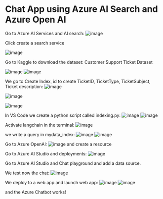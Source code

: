 # Chat App using Azure AI Search and Azure Open AI

Go to Azure AI Services and AI search:
![image](https://github.com/redjules/Chat-App-using-Azure-AI-Search-and-Azure-Open-AI/assets/106017493/3c3f6539-f197-40a3-a9c7-950646b19239)

Click create a search service

![image](https://github.com/redjules/Chat-App-using-Azure-AI-Search-and-Azure-Open-AI/assets/106017493/0ac83bf4-6d4c-401f-8c79-f8100c8ce35c)

Go to Kaggle to download the dataset: Customer Support Ticket Dataset

![image](https://github.com/redjules/Chat-App-using-Azure-AI-Search-and-Azure-Open-AI/assets/106017493/d1738e14-67ea-448d-a5c1-6f4f58bc9882)
![image](https://github.com/redjules/Chat-App-using-Azure-AI-Search-and-Azure-Open-AI/assets/106017493/84e43674-f051-407e-bb8d-4531fcc74361)


We go to Create Index, id to create TicketID, TicketType, TicketSubject, Ticket description:
![image](https://github.com/redjules/Chat-App-using-Azure-AI-Search-and-Azure-Open-AI/assets/106017493/4432b679-b16e-4039-84ab-68f7586dae4e)

![image](https://github.com/redjules/Chat-App-using-Azure-AI-Search-and-Azure-Open-AI/assets/106017493/c2a8f53f-bff2-4cf4-ab1f-88651486c270)

![image](https://github.com/redjules/Chat-App-using-Azure-AI-Search-and-Azure-Open-AI/assets/106017493/f71bba7a-69e0-4082-902a-ad60caa8f319)

In VS Code we create a python script called indexing.py:
![image](https://github.com/redjules/Chat-App-using-Azure-AI-Search-and-Azure-Open-AI/assets/106017493/e7d693ee-d605-43bf-902b-52796695a57f)
![image](https://github.com/redjules/Chat-App-using-Azure-AI-Search-and-Azure-Open-AI/assets/106017493/d68d6916-4650-4ad7-b603-b3e8d784db5a)

Activate langchain in the terminal:
![image](https://github.com/redjules/Chat-App-using-Azure-AI-Search-and-Azure-Open-AI/assets/106017493/d09d4555-46c0-4b68-9395-04be13927eb4)

we write a query in mydata_index:
![image](https://github.com/redjules/Chat-App-using-Azure-AI-Search-and-Azure-Open-AI/assets/106017493/d4e7a654-baab-4e57-826f-ee2ecb4e3475)
![image](https://github.com/redjules/Chat-App-using-Azure-AI-Search-and-Azure-Open-AI/assets/106017493/7d20f94b-5ca2-4ca1-8494-d69a5e7e18f5)

Go to Azure OpenAI:
![image](https://github.com/redjules/Chat-App-using-Azure-AI-Search-and-Azure-Open-AI/assets/106017493/bc4227f3-e5e4-4e1b-87a6-605068cdbf71)
and create a resource

Go to Azure AI Studio and deployments:
![image](https://github.com/redjules/Chat-App-using-Azure-AI-Search-and-Azure-Open-AI/assets/106017493/6aeb5e0e-456a-4b1b-95b3-86279371de67)

Go to Azure AI Studio and Chat playground and add a data source.

We test now the chat:
![image](https://github.com/redjules/Chat-App-using-Azure-AI-Search-and-Azure-Open-AI/assets/106017493/aa77d5be-ed0b-4b26-90c3-32d389febf36)

We deploy to a web app and launch web app:
![image](https://github.com/redjules/Chat-App-using-Azure-AI-Search-and-Azure-Open-AI/assets/106017493/f4470384-bb2e-4b0a-b471-5d74ee800deb)
![image](https://github.com/redjules/Chat-App-using-Azure-AI-Search-and-Azure-Open-AI/assets/106017493/b98e1259-0540-4e28-9d9d-3f86c73aa5d7)


and the Azure Chatbot works!

